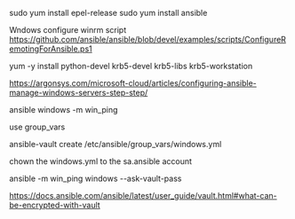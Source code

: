 
sudo yum install epel-release
sudo yum install ansible

Wndows configure winrm script
https://github.com/ansible/ansible/blob/devel/examples/scripts/ConfigureRemotingForAnsible.ps1

yum -y install python-devel krb5-devel krb5-libs krb5-workstation

https://argonsys.com/microsoft-cloud/articles/configuring-ansible-manage-windows-servers-step-step/

ansible windows -m win_ping

use group_vars

ansible-vault create /etc/ansible/group_vars/windows.yml

chown the windows.yml to the sa.ansible account

ansible -m win_ping windows --ask-vault-pass

https://docs.ansible.com/ansible/latest/user_guide/vault.html#what-can-be-encrypted-with-vault

